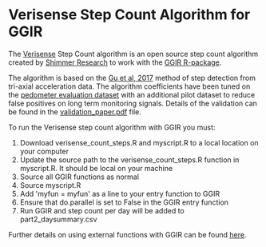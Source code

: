 # Verisense Step Count Algorithm for GGIR

The [Verisense](https://verisense.net/) Step Count algorithm is an open source step count algorithm created by [Shimmer Research](http://shimmersensing.com/) to work with the [GGIR R-package](https://cran.r-project.org/web/packages/GGIR/index.html).

The algorithm is based on the [Gu et al, 2017](http://42.121.33.184/upload/resource/paper/sensors-078850306.pdf) method of step detection from tri-axial acceleration data. The algorithm coefficients have been tuned on the [pedometer evaluation dataset](http://cecas.clemson.edu/~ahoover/pedometer/) with an additional pilot dataset to reduce false positives on long term monitoring signals. Details of the validation can be found in the [validation_paper.pdf](validation_paper.pdf) file.

To run the Verisense step count algorithm with GGIR you must:
1. Download verisense_count_steps.R and myscript.R to a local location on your computer
2. Update the source path to the verisense_count_steps.R function in myscript.R. It should be local on your machine
3. Source all GGIR functions as normal
4. Source myscript.R
5. Add 'myfun = myfun' as a line to your entry function to GGIR
6. Ensure that do.parallel is set to False in the GGIR entry function
7. Run GGIR and step count per day will be added to part2_daysummary.csv

Further details on using external functions with GGIR can be found [here](https://cran.r-project.org/web/packages/GGIR/vignettes/ExternalFunction.pdf).
